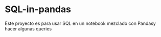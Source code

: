 # SQL-in-pandas
Este proyecto es para usar SQL en un notebook mezclado con Pandasy hacer algunas queries
